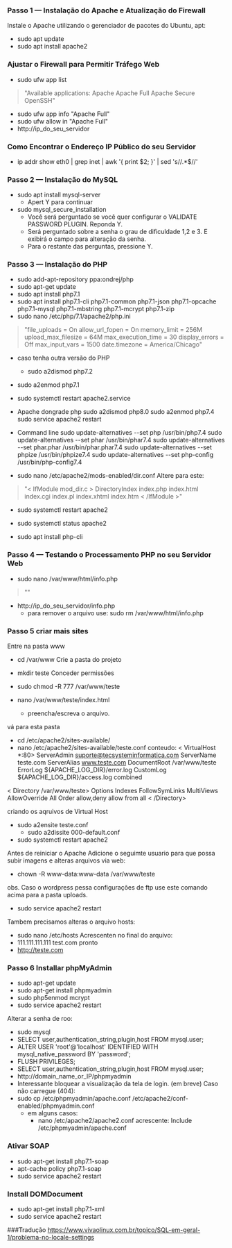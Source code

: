 ### Passo 1 — Instalação do Apache e Atualização do Firewall
Instale o Apache utilizando o gerenciador de pacotes do Ubuntu, apt:
- sudo apt update
- sudo apt install apache2

### Ajustar o Firewall para Permitir Tráfego Web
- sudo ufw app list

> "Available applications:
  Apache
  Apache Full
  Apache Secure
  OpenSSH"

- sudo ufw app info "Apache Full"
- sudo ufw allow in "Apache Full"
- http://ip_do_seu_servidor


### Como Encontrar o Endereço IP Público do seu Servidor
- ip addr show eth0 | grep inet | awk '{ print $2; }' | sed 's/\/.*$//'


### Passo 2 — Instalação do MySQL
- sudo apt install mysql-server
	- Apert Y para continuar
- sudo mysql_secure_installation
	- Você será perguntado se você quer configurar o VALIDATE PASSWORD PLUGIN. Reponda Y.
	- Será perguntado sobre a senha o grau de dificuldade 1,2 e 3. E exibirá o campo para alteração da senha.
	- Para o restante das perguntas, pressione Y.


### Passo 3 — Instalação do PHP
- sudo add-apt-repository ppa:ondrej/php
- sudo apt-get update
- sudo apt install php7.1
- sudo apt install php7.1-cli php7.1-common php7.1-json php7.1-opcache php7.1-mysql php7.1-mbstring php7.1-mcrypt php7.1-zip
- sudo nano /etc/php/7.1/apache2/php.ini

> "file_uploads = On
allow_url_fopen = On
memory_limit = 256M
upload_max_filesize = 64M
max_execution_time = 30
display_errors = Off
max_input_vars = 1500
date.timezone = America/Chicago"

- caso tenha outra versão do PHP
	- sudo a2dismod php7.2
- sudo a2enmod php7.1
- sudo systemctl restart apache2.service


- Apache dongrade php
sudo a2dismod php8.0
sudo a2enmod php7.4
sudo service apache2 restart
- Command line
sudo update-alternatives --set php /usr/bin/php7.4
sudo update-alternatives --set phar /usr/bin/phar7.4
sudo update-alternatives --set phar.phar /usr/bin/phar.phar7.4
sudo update-alternatives --set phpize /usr/bin/phpize7.4
sudo update-alternatives --set php-config /usr/bin/php-config7.4


- sudo nano /etc/apache2/mods-enabled/dir.conf
Altere para este:
> "< IfModule mod_dir.c >
    DirectoryIndex index.php index.html index.cgi index.pl index.xhtml index.htm
< /IfModule >"

- sudo systemctl restart apache2
- sudo systemctl status apache2

- sudo apt install php-cli

### Passo 4 — Testando o Processamento PHP no seu Servidor Web
- sudo nano /var/www/html/info.php
> "<?php
phpinfo();
?>"
- http://ip_do_seu_servidor/info.php
	- para remover o arquivo use: sudo rm /var/www/html/info.php


### Passo 5 criar mais sites
Entre na pasta www
- cd /var/www
Crie a pasta do projeto
- mkdir teste
Conceder permissões
- sudo chmod  -R  777   /var/www/teste

- nano /var/www/teste/index.html
	- preencha/escreva o arquivo.

vá para esta pasta 
- cd /etc/apache2/sites-available/
- nano /etc/apache2/sites-available/teste.conf
conteudo:
< VirtualHost *:80>
ServerAdmin suporte@tecsysteminformatica.com
ServerName teste.com
ServerAlias www.teste.com
DocumentRoot /var/www/teste
ErrorLog ${APACHE_LOG_DIR}/error.log
CustomLog ${APACHE_LOG_DIR}/access.log combined

< Directory /var/www/teste>
Options Indexes FollowSymLinks MultiViews
AllowOverride All
Order allow,deny
allow from all
< /Directory>

criando os aqruivos de Virtual Host
- sudo a2ensite teste.conf
	- sudo a2dissite 000-default.conf
- sudo systemctl restart apache2

Antes de reiniciar o Apache Adicione o seguimte usuario para que possa subir imagens e alteras arquivos via web:
- chown  -R  www-data:www-data  /var/www/teste

obs. Caso o wordpress pessa configurações de ftp use este comando acima para a pasta uploads.
- sudo service apache2 restart

Tambem precisamos alteras o arquivo hosts:
- sudo nano /etc/hosts
Acrescenten no final do arquivo:
- 111.111.111.111 test.com
pronto
- http://teste.com


### Passo 6 Installar phpMyAdmin
- sudo apt-get update
- sudo apt-get install phpmyadmin
- sudo php5enmod mcrypt
- sudo service apache2 restart

Alterar a senha de roo:
- sudo mysql
- SELECT user,authentication_string,plugin,host FROM mysql.user;
- ALTER USER 'root'@'localhost' IDENTIFIED WITH mysql_native_password BY 'password';
- FLUSH PRIVILEGES;
- SELECT user,authentication_string,plugin,host FROM mysql.user;
- http://domain_name_or_IP/phpmyadmin
- Interessante bloquear a visualização da tela de login. (em breve)
Caso não carregue (404):
- sudo cp /etc/phpmyadmin/apache.conf /etc/apache2/conf-enabled/phpmyadmin.conf
	- em alguns casos:
		- nano /etc/apache2/apache2.conf
			acrescente: Include /etc/phpmyadmin/apache.conf


### Ativar SOAP
- sudo apt-get install php7.1-soap
- apt-cache policy php7.1-soap
- sudo service apache2 restart

### Install DOMDocument
- sudo apt-get install php7.1-xml
- sudo service apache2 restart


###Tradução
https://www.vivaolinux.com.br/topico/SQL-em-geral-1/problema-no-locale-settings
